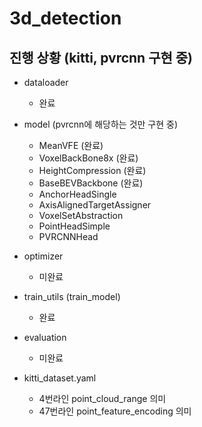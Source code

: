 # 3d_detection

## 진행 상황 (kitti, pvrcnn 구현 중)

- dataloader
  - 완료
- model (pvrcnn에 해당하는 것만 구현 중)
  - MeanVFE (완료)
  - VoxelBackBone8x (완료)
  - HeightCompression (완료)
  - BaseBEVBackbone (완료)
  - AnchorHeadSingle
  - AxisAlignedTargetAssigner
  - VoxelSetAbstraction
  - PointHeadSimple
  - PVRCNNHead
- optimizer
  - 미완료
- train_utils (train_model)
  - 완료

- evaluation
  - 미완료







- kitti_dataset.yaml 
  - 4번라인 point_cloud_range 의미
  - 47번라인 point_feature_encoding 의미

